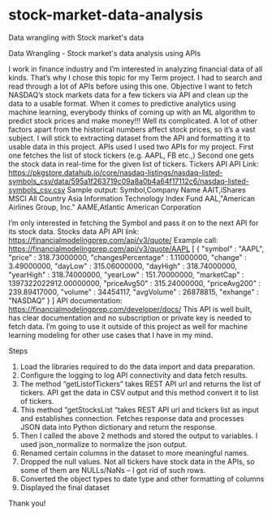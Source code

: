 # stock-market-data-analysis
Data wrangling with Stock market's data

Data Wrangling - Stock market's data analysis using APIs

I work in finance industry and I’m interested in analyzing financial data of all kinds. That’s why I chose this topic for my Term project. I had to search and read through a lot of APIs before using this one.
Objective
I want to fetch NASDAQ’s stock markets data for a few tickers via API and clean up the data to a usable format. 
When it comes to predictive analytics using machine learning, everybody thinks of coming up with an ML algorithm to predict stock prices and make money!!! Well its complicated. A lot of other factors apart from the historical numbers affect stock prices, so it’s a vast subject. I will stick to extracting dataset from the API and formatting it to usable data in this project.
APIs used
I used two APIs for my project. 
First one fetches the list of stock tickers (e.g. AAPL, FB etc.,)
Second one gets the stock data in real-time for the given list of tickers.
Tickers API
API Link:
https://pkgstore.datahub.io/core/nasdaq-listings/nasdaq-listed-symbols_csv/data/595a1f263719c09a8a0b4a64f17112c6/nasdaq-listed-symbols_csv.csv
Sample output:
Symbol,Company Name
AAIT,iShares MSCI All Country Asia Information Technology Index Fund
AAL,"American Airlines Group, Inc."
AAME,Atlantic American Corporation

I’m only interested in fetching the Symbol and pass it on to the next API for its stock data.
Stocks data API
API link: https://financialmodelingprep.com/api/v3/quote/
Example call: https://financialmodelingprep.com/api/v3/quote/AAPL
[ 
    {
      "symbol" : "AAPL",
      "price" : 318.73000000,
      "changesPercentage" : 1.11000000,
      "change" : 3.49000000,
      "dayLow" : 315.06000000,
      "dayHigh" : 318.74000000,
      "yearHigh" : 318.74000000,
      "yearLow" : 151.70000000,
      "marketCap" : 1397322022912.00000000,
      "priceAvg50" : 315.24000000,
      "priceAvg200" : 239.89417000,
      "volume" : 34454117,
      "avgVolume" : 26878815,
      "exhange" : "NASDAQ"
    } 
]
API documentation: https://financialmodelingprep.com/developer/docs/
This API is well built, has clear documentation and no subscription or private key is needed to fetch data. I’m going to use it outside of this project as well for machine learning modeling for other use cases that I have in my mind.

Steps
1.	Load the libraries required to do the data import and data preparation.
2.	Configure the logging to log API connectivity and data fetch results.
3.	The method “getListofTickers” takes REST API url and returns the list of tickers. API get the data in CSV output and this method convert it to list of tickers.
4.	This method “getStocksList “takes REST API url and tickers list as input and establishes connection. Fetches response data and processes JSON data into Python dictionary and return the response.
5.	Then I called the above 2 methods and stored the output to variables. I used json_normalize to normalize the json output.
6.	Renamed certain columns in the dataset to more meaningful names.
7.	Dropped the null values. Not all tickers have stock data in the APIs, so some of them are NULLs/NaNs – I got rid of such rows.
8.	Converted the object types to date type and other formatting of columns
9.	Displayed the final dataset

Thank you!
